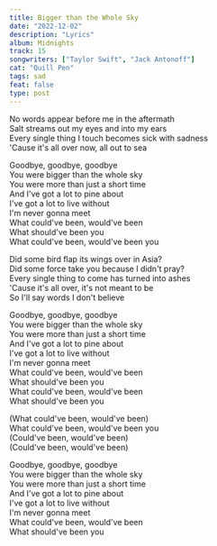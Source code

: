 ```yaml
---
title: Bigger than the Whole Sky
date: "2022-12-02"
description: "Lyrics"
album: Midnights
track: 15
songwriters: ["Taylor Swift", "Jack Antonoff"]
cat: "Quill Pen"
tags: sad
feat: false
type: post
---
```


<p className="verse-one">
No words appear before me in the aftermath <br />
Salt streams out my eyes and into my ears <br />
Every single thing I touch becomes sick with sadness <br />
'Cause it's all over now, all out to sea <br />
</p>
<p className="chorus">
Goodbye, goodbye, goodbye <br />
You were bigger than the whole sky <br />
You were more than just a short time <br />
And I've got a lot to pine about <br />
I've got a lot to live without <br />
I'm never gonna meet <br />
What could've been, would've been <br />
What should've been you <br />
What could've been, would've been you <br />
</p>
<p className="verse-two">
Did some bird flap its wings over in Asia? <br />
Did some force take you because I didn't pray? <br />
Every single thing to come has turned into ashes <br />
'Cause it's all over, it's not meant to be <br />
So I'll say words I don't believe <br />
</p>
<p className="chorus">
Goodbye, goodbye, goodbye <br />
You were bigger than the whole sky <br />
You were more than just a short time <br />
And I've got a lot to pine about <br />
I've got a lot to live without <br />
I'm never gonna meet <br />
What could've been, would've been <br />
What should've been you <br />
What could've been, would've been <br />
What should've been you <br />
</p>
<p className="bridge">
(What could've been, would've been) <br />
What could've been, would've been you <br />
(Could've been, would've been) <br />
(Could've been, would've been) <br />
</p>
<p className="chorus">
Goodbye, goodbye, goodbye <br />
You were bigger than the whole sky <br />
You were more than just a short time <br />
And I've got a lot to pine about <br />
I've got a lot to live without <br />
I'm never gonna meet <br />
What could've been, would've been <br />
What should've been you <br />
</p>
